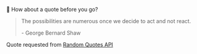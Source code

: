 📣 How about a quote before you go?

> The possibilities are numerous once we decide to act and not react.
>
> <p>- George Bernard Shaw</p>

Quote requested from [Random Quotes API](https://github.com/lukePeavey/quotable)
